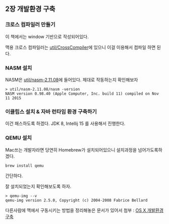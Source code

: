 ## 2장 개발환경 구축

### 크로스 컴파일러 만들기
이 책에서는 window 기반으로 작성되어있다.

맥용 크로스 컴파일러는 [util/CrossCompiler](https://github.com/HIPERCUBE/64bit-Multicore-OS/tree/master/util/CrossCompiler)에 있으니 이걸 이용해서 컴파일 하면 된다.

### NASM 설치
NASM은 [util/nasm-2.11.08](https://github.com/HIPERCUBE/64bit-Multicore-OS/tree/master/util/nasm-2.11.08)에 들어있다.
제대로 작동하는지 확인해보자
```
> util/nasm-2.11.08/nasm -version
NASM version 0.98.40 (Apple Computer, Inc. build 11) compiled on Nov 11 2015
```

### 이클립스 설치 & 자바 런타임 환경 구축하기
이건 패스하도록 하겠다.
JDK 8, Intellij 15 를 사용해서 진행한다.

### QEMU 설치
Mac쓰는 개발자라면 당연히 Homebrew가 설치되어있으니 설치과정을 넘어가도록하겠다.
```
brew install qemu
```
간단하다.

잘 설치되었는지 확인해보도록 하자.
```
> qemu-img --v
qemu-img version 2.5.0, Copyright (c) 2004-2008 Fabrice Bellard
```


다른사람에 맥에서 구동시키는 방법을 정리해놓은 문서가 있어서 첨부 : [OS X 개발환경 구축](http://nayuta.net/64비트_멀티코어_OS_원리와_구조/OS_X에서_개발환경_구축하기)
